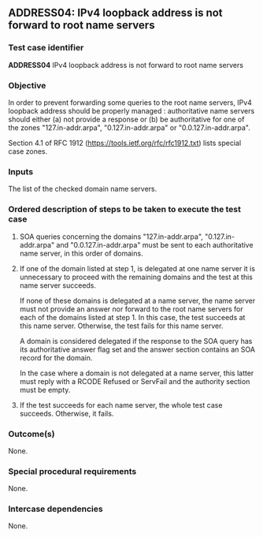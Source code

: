 ## ADDRESS04: IPv4 loopback address is not forward to root name servers

### Test case identifier
**ADDRESS04** IPv4 loopback address is not forward to root name servers

### Objective

In order to prevent forwarding some queries to the root name servers, IPv4
loopback address should be properly managed : authoritative name servers should
either (a) not provide a response or (b) be authoritative for one of the zones 
"127.in-addr.arpa", "0.127.in-addr.arpa" or "0.0.127.in-addr.arpa".

Section 4.1 of RFC 1912 (https://tools.ietf.org/rfc/rfc1912.txt) lists special
case zones. 

### Inputs

The list of the checked domain name servers.

### Ordered description of steps to be taken to execute the test case

1. SOA queries concerning the domains "127.in-addr.arpa",
   "0.127.in-addr.arpa" and "0.0.127.in-addr.arpa" must be sent 
   to each authoritative name server, in this order of domains.

2. If one of the domain listed at step 1, is delegated at one name server
   it is unnecessary to proceed with the remaining domains and the test at
   this name server succeeds. 

   If none of these domains is delegated at a name server, the name server 
   must not provide an answer nor forward to the root name servers for each 
   of the domains listed at step 1. In this case, the test succeeds at this name
   server. Otherwise, the test fails for this name server.

   A domain is considered delegated if the response to the SOA query has its
   authoritative answer flag set and the answer section contains an SOA record
   for the domain.

   In the case where a domain is not delegated at a name server, this latter
   must reply with a RCODE Refused or ServFail and the authority section
   must be empty.

3. If the test succeeds for each name server, the whole test case succeeds.
   Otherwise, it fails.

### Outcome(s)

None.

### Special procedural requirements

None.

### Intercase dependencies

None.
